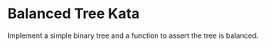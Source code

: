 # Balanced Tree Kata

Implement a simple binary tree and a function to assert the tree is balanced.
